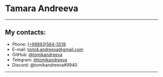 # Tamara Andreeva

---

## My contacts:

* Phone: [(+99893)564-5518](callto:+998935645518)
* E-mail: [tomi4.andreeva@gmail.com](mailto:tomi4.andreeva@gmail.com)
* GitHub: [@tomikandreeva](https://github.com/Tomikandreeva)
* Telegram: [@tomikandreeva](https://t.me/tomikandreeva)
* Discord: @tomikandreeva#9940

---
